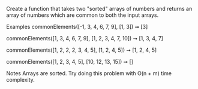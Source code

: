 Create a function that takes two "sorted" arrays of numbers and returns an array of numbers which are common to both the input arrays.

Examples
commonElements([-1, 3, 4, 6, 7, 9], [1, 3]) ➞ [3]

commonElements([1, 3, 4, 6, 7, 9], [1, 2, 3, 4, 7, 10]) ➞ [1, 3, 4, 7]

commonElements([1, 2, 2, 2, 3, 4, 5], [1, 2, 4, 5]) ➞ [1, 2, 4, 5]

commonElements([1, 2, 3, 4, 5], [10, 12, 13, 15]) ➞ []

Notes
Arrays are sorted.
Try doing this problem with O(n + m) time complexity.